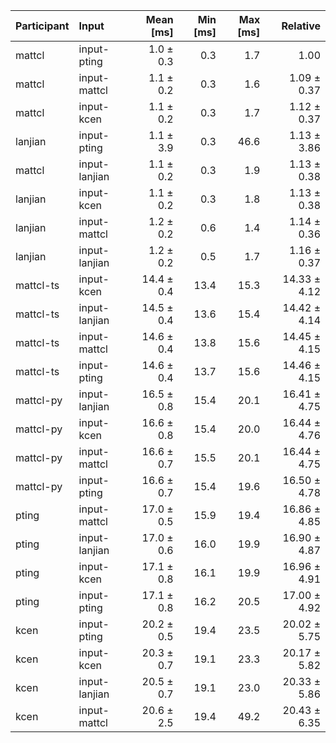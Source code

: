 | Participant | Input | Mean [ms] | Min [ms] | Max [ms] | Relative |
|:---|:---|---:|---:|---:|---:|
| mattcl | input-pting | 1.0 ± 0.3 | 0.3 | 1.7 | 1.00 |
| mattcl | input-mattcl | 1.1 ± 0.2 | 0.3 | 1.6 | 1.09 ± 0.37 |
| mattcl | input-kcen | 1.1 ± 0.2 | 0.3 | 1.7 | 1.12 ± 0.37 |
| lanjian | input-pting | 1.1 ± 3.9 | 0.3 | 46.6 | 1.13 ± 3.86 |
| mattcl | input-lanjian | 1.1 ± 0.2 | 0.3 | 1.9 | 1.13 ± 0.38 |
| lanjian | input-kcen | 1.1 ± 0.2 | 0.3 | 1.8 | 1.13 ± 0.38 |
| lanjian | input-mattcl | 1.2 ± 0.2 | 0.6 | 1.4 | 1.14 ± 0.36 |
| lanjian | input-lanjian | 1.2 ± 0.2 | 0.5 | 1.7 | 1.16 ± 0.37 |
| mattcl-ts | input-kcen | 14.4 ± 0.4 | 13.4 | 15.3 | 14.33 ± 4.12 |
| mattcl-ts | input-lanjian | 14.5 ± 0.4 | 13.6 | 15.4 | 14.42 ± 4.14 |
| mattcl-ts | input-mattcl | 14.6 ± 0.4 | 13.8 | 15.6 | 14.45 ± 4.15 |
| mattcl-ts | input-pting | 14.6 ± 0.4 | 13.7 | 15.6 | 14.46 ± 4.15 |
| mattcl-py | input-lanjian | 16.5 ± 0.8 | 15.4 | 20.1 | 16.41 ± 4.75 |
| mattcl-py | input-kcen | 16.6 ± 0.8 | 15.4 | 20.0 | 16.44 ± 4.76 |
| mattcl-py | input-mattcl | 16.6 ± 0.7 | 15.5 | 20.1 | 16.44 ± 4.75 |
| mattcl-py | input-pting | 16.6 ± 0.7 | 15.4 | 19.6 | 16.50 ± 4.78 |
| pting | input-mattcl | 17.0 ± 0.5 | 15.9 | 19.4 | 16.86 ± 4.85 |
| pting | input-lanjian | 17.0 ± 0.6 | 16.0 | 19.9 | 16.90 ± 4.87 |
| pting | input-kcen | 17.1 ± 0.8 | 16.1 | 19.9 | 16.96 ± 4.91 |
| pting | input-pting | 17.1 ± 0.8 | 16.2 | 20.5 | 17.00 ± 4.92 |
| kcen | input-pting | 20.2 ± 0.5 | 19.4 | 23.5 | 20.02 ± 5.75 |
| kcen | input-kcen | 20.3 ± 0.7 | 19.1 | 23.3 | 20.17 ± 5.82 |
| kcen | input-lanjian | 20.5 ± 0.7 | 19.1 | 23.0 | 20.33 ± 5.86 |
| kcen | input-mattcl | 20.6 ± 2.5 | 19.4 | 49.2 | 20.43 ± 6.35 |
